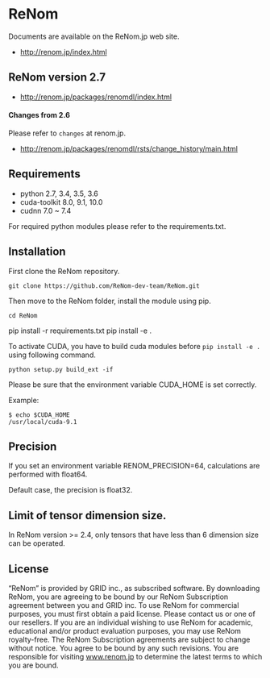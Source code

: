 # ReNom

Documents are available on the ReNom.jp web site.

- http://renom.jp/index.html

## ReNom version 2.7

- http://renom.jp/packages/renomdl/index.html

#### Changes from 2.6

Please refer to `changes` at renom.jp.

- http://renom.jp/packages/renomdl/rsts/change_history/main.html


## Requirements

- python 2.7, 3.4, 3.5, 3.6
- cuda-toolkit 8.0, 9.1, 10.0
- cudnn 7.0 ~ 7.4

For required python modules please refer to the requirements.txt.

## Installation

First clone the ReNom repository.

	git clone https://github.com/ReNom-dev-team/ReNom.git

Then move to the ReNom folder, install the module using pip.

	cd ReNom
  pip install -r requirements.txt
	pip install -e .

To activate CUDA, you have to build cuda modules before `pip install -e .` 
using following command.

    python setup.py build_ext -if

Please be sure that the environment variable CUDA_HOME is set correctly.

Example:

	$ echo $CUDA_HOME
	/usr/local/cuda-9.1
	

## Precision

If you set an environment variable RENOM_PRECISION=64, 
calculations are performed with float64.

Default case, the precision is float32.

## Limit of tensor dimension size.
In ReNom version >= 2.4, only tensors that have less than 6 dimension size can be operated.


## License

“ReNom” is provided by GRID inc., as subscribed software.  By downloading ReNom, you are agreeing to be bound by our ReNom Subscription agreement between you and GRID inc.
To use ReNom for commercial purposes, you must first obtain a paid license. Please contact us or one of our resellers.  If you are an individual wishing to use ReNom for academic, educational and/or product evaluation purposes, you may use ReNom royalty-free.
The ReNom Subscription agreements are subject to change without notice. You agree to be bound by any such revisions. You are responsible for visiting www.renom.jp to determine the latest terms to which you are bound.
